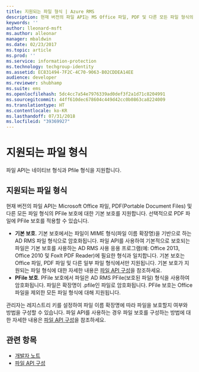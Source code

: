 ```yaml
---
title: 지원되는 파일 형식 | Azure RMS
description: 현재 버전의 파일 API는 MS Office 파일, PDF 및 다른 모든 파일 형식의 PFile 보호에 대한 기본 보호를 지원합니다.
keywords: ''
author: lleonard-msft
ms.author: alleonar
manager: mbaldwin
ms.date: 02/23/2017
ms.topic: article
ms.prod: ''
ms.service: information-protection
ms.technology: techgroup-identity
ms.assetid: EC831494-7F2C-4C70-9063-B02CDDEA14EE
audience: developer
ms.reviewer: shubhamp
ms.suite: ems
ms.openlocfilehash: 5dc4cc7a54e7976339ad0def3f2a1d71c8204991
ms.sourcegitcommit: 44ff610dec678604c449d42cc0b0863ca8224009
ms.translationtype: HT
ms.contentlocale: ko-KR
ms.lasthandoff: 07/31/2018
ms.locfileid: "39369927"
---
```

# <a name="supported-file-formats"></a>지원되는 파일 형식

파일 API는 네이티브 형식과 Pfile 형식을 지원합니다.

## <a name="supported-file-formats"></a>지원되는 파일 형식

현재 버전의 파일 API는 Microsoft Office 파일, PDF(Portable Document Files) 및 다른 모든 파일 형식의 PFile 보호에 대한 기본 보호를 지원합니다. 선택적으로 PDF 파일에 PFile 보호를 적용할 수 있습니다.

-   **기본 보호**. 기본 보호에서는 파일이 MIME 형식(파일 이름 확장명)을 기반으로 하는 AD RMS 파일 형식으로 암호화됩니다. 파일 API를 사용하여 기본적으로 보호되는 파일은 기본 보호를 사용하는 AD RMS 사용 응용 프로그램(예: Office 2013, Office 2010 및 FoxIt PDF Reader)에 필요한 형식과 일치합니다. 기본 보호는 Office 파일, PDF 파일 및 다른 일부 파일 형식에서만 지원됩니다. 기본 보호가 지원되는 파일 형식에 대한 자세한 내용은 [파일 API 구성](file-api-configuration.md)을 참조하세요.
-   **PFile 보호**. PFile 보호에서 파일은 AD RMS PFile(보호된 파일) 형식을 사용하여 암호화됩니다. 파일은 확장명이 .pfile인 파일로 암호화됩니다. PFile 보호는 Office 파일을 제외한 모든 파일 형식에 대해 지원됩니다.

관리자는 레지스트리 키를 설정하여 파일 이름 확장명에 따라 파일을 보호할지 여부와 방법을 구성할 수 있습니다. 파일 API를 사용하는 경우 파일 보호를 구성하는 방법에 대한 자세한 내용은 [파일 API 구성](file-api-configuration.md)을 참조하세요.

## <a name="related-topics"></a>관련 항목

* [개발자 노트](developer-notes.md)
* [파일 API 구성](file-api-configuration.md)
 
